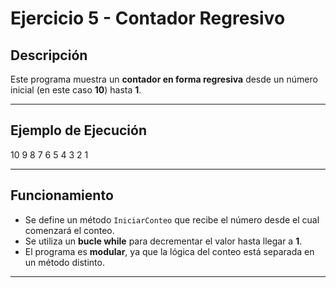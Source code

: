 # Ejercicio 5 - Contador Regresivo

## Descripción
Este programa muestra un **contador en forma regresiva** desde un número inicial (en este caso **10**) hasta **1**.

---

## Ejemplo de Ejecución

10
9
8
7
6
5
4
3
2
1


---

## Funcionamiento
- Se define un método `IniciarConteo` que recibe el número desde el cual comenzará el conteo.  
- Se utiliza un **bucle while** para decrementar el valor hasta llegar a **1**.  
- El programa es **modular**, ya que la lógica del conteo está separada en un método distinto.  

---
